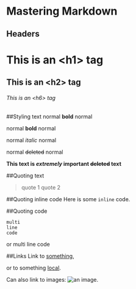 Mastering Markdown
==================

## Headers
# This is an &lt;h1&gt; tag
## This is an &lt;h2&gt; tag
###### This is an &lt;h6&gt; tag

##Styling text
normal **bold** normal

normal __bold__ normal

normal *italic* normal

normal ~~deleted~~ normal

**This text is _extremely_ important ~~deleted~~ text**

##Quoting text
> quote 1
>quote 2

##Quoting inline code
Here is some `inline` code.

##Quoting code
```
multi
line
code
```
or
    multi
    line
    code

##Links
Link to [something](https://guides.github.com/features/mastering-markdown/),

or to something [local](doc/README.md).

Can also link to images: ![an image](img/img.png).
